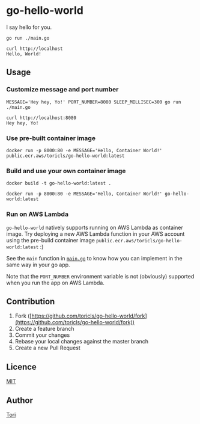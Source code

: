 # go-hello-world

I say hello for you.

```shell
go run ./main.go
```

```shell
curl http://localhost
Hello, World!
```

## Usage

### Customize message and port number

```shell
MESSAGE='Hey hey, Yo!' PORT_NUMBER=8080 SLEEP_MILLISEC=300 go run ./main.go
```

```shell
curl http://localhost:8080
Hey hey, Yo!
```

### Use pre-built container image

```shell
docker run -p 8000:80 -e MESSAGE='Hello, Container World!' public.ecr.aws/toricls/go-hello-world:latest
```

### Build and use your own container image

```shell
docker build -t go-hello-world:latest .

docker run -p 8000:80 -e MESSAGE='Hello, Container World!' go-hello-world:latest
```

### Run on AWS Lambda

`go-hello-world` natively supports running on AWS Lambda as container image. Try deploying a new AWS Lambda function in your AWS account using the pre-build container image `public.ecr.aws/toricls/go-hello-world:latest` :)

See the `main` function in [`main.go`](main.go) to know how you can implement in the same way in your go app.

Note that the `PORT_NUMBER` environment variable is not (obviously) supported when you run the app on AWS Lambda.

## Contribution

1. Fork ([https://github.com/toricls/go-hello-world/fork](https://github.com/toricls/go-hello-world/fork))
1. Create a feature branch
1. Commit your changes
1. Rebase your local changes against the master branch
1. Create a new Pull Request

## Licence

[MIT](LICENSE)

## Author

[Tori](https://github.com/toricls)

